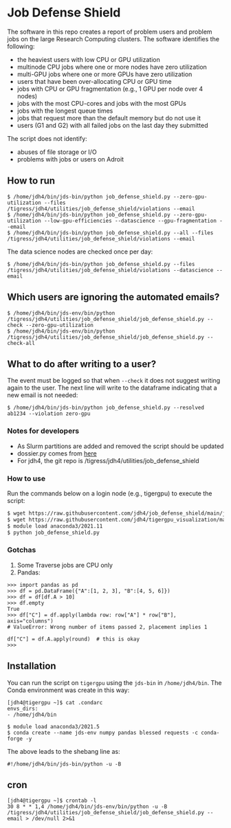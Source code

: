 # Job Defense Shield

The software in this repo creates a report of problem users and problem jobs on the large Research Computing clusters. The software identifies the following:

+ the heaviest users with low CPU or GPU utilization  
+ multinode CPU jobs where one or more nodes have zero utilization  
+ multi-GPU jobs where one or more GPUs have zero utilization  
+ users that have been over-allocating CPU or GPU time  
+ jobs with CPU or GPU fragmentation (e.g., 1 GPU per node over 4 nodes)  
+ jobs with the most CPU-cores and jobs with the most GPUs  
+ jobs with the longest queue times  
+ jobs that request more than the default memory but do not use it  
+ users (G1 and G2) with all failed jobs on the last day they submitted  

The script does not identify:
+ abuses of file storage or I/O  
+ problems with jobs or users on Adroit

## How to run

```
$ /home/jdh4/bin/jds-bin/python job_defense_shield.py --zero-gpu-utilization --files /tigress/jdh4/utilities/job_defense_shield/violations --email
$ /home/jdh4/bin/jds-bin/python job_defense_shield.py --zero-gpu-utilization --low-gpu-efficiencies --datascience --gpu-fragmentation --email
$ /home/jdh4/bin/jds-bin/python job_defense_shield.py --all --files /tigress/jdh4/utilities/job_defense_shield/violations --email
```

The data science nodes are checked once per day:

```
$ /home/jdh4/bin/jds-bin/python job_defense_shield.py --files /tigress/jdh4/utilities/job_defense_shield/violations --datascience --email
```

## Which users are ignoring the automated emails?

```
$ /home/jdh4/bin/jds-env/bin/python /tigress/jdh4/utilities/job_defense_shield/job_defense_shield.py --check --zero-gpu-utilization
$ /home/jdh4/bin/jds-env/bin/python /tigress/jdh4/utilities/job_defense_shield/job_defense_shield.py --check-all
```

## What to do after writing to a user?

The event must be logged so that when `--check` it does not suggest writing again to the user. The next line will write to the dataframe indicating that a new email is not needed:

```
$ /home/jdh4/bin/jds-bin/python job_defense_shield.py --resolved ab1234 --violation zero-gpu
```

### Notes for developers

- As Slurm partitions are added and removed the script should be updated  
- dossier.py comes from [here](https://github.com/jdh4/tigergpu_visualization)
- For jdh4, the git repo is /tigress/jdh4/utilities/job_defense_shield

### How to use

Run the commands below on a login node (e.g., tigergpu) to execute the script:

```bash
$ wget https://raw.githubusercontent.com/jdh4/job_defense_shield/main/job_defense_shield.py
$ wget https://raw.githubusercontent.com/jdh4/tigergpu_visualization/master/dossier.py
$ module load anaconda3/2021.11
$ python job_defense_shield.py
```

###  Gotchas

1. Some Traverse jobs are CPU only
2. Pandas:

```
>>> import pandas as pd
>>> df = pd.DataFrame({"A":[1, 2, 3], "B":[4, 5, 6]})
>>> df = df[df.A > 10]
>>> df.empty
True
>>> df["C"] = df.apply(lambda row: row["A"] * row["B"], axis="columns")
# ValueError: Wrong number of items passed 2, placement implies 1

df["C"] = df.A.apply(round)  # this is okay
>>>
```

## Installation

You can run the script on `tigergpu` using the `jds-bin` in `/home/jdh4/bin`. The Conda environment was create in this way:

```
[jdh4@tigergpu ~]$ cat .condarc
envs_dirs:
- /home/jdh4/bin
```

```
$ module load anaconda3/2021.5
$ conda create --name jds-env numpy pandas blessed requests -c conda-forge -y
```

The above leads to the shebang line as:

```
#!/home/jdh4/bin/jds-bin/python -u -B
```

## cron

```
[jdh4@tigergpu ~]$ crontab -l
30 8 * * 1,4 /home/jdh4/bin/jds-env/bin/python -u -B /tigress/jdh4/utilities/job_defense_shield/job_defense_shield.py --email > /dev/null 2>&1
```

